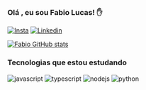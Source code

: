 ### Olá , eu sou Fabio Lucas! ✋

[![Insta](https://img.shields.io/badge/Instagram-E4405F?style=for-the-badge&logo=instagram&logoColor=white)](https://www.instagram.com/fabio_lucs/?hl=pt-br)
[![Linkedin](https://img.shields.io/badge/LinkedIn-0077B5?style=for-the-badge&logo=linkedin&logoColor=white)](https://www.linkedin.com/in/fabio-lucas-28a0161ab/)


[![Fabio GitHub stats](https://github-readme-stats.vercel.app/api?username=fabio-lucs&theme=dracula)](https://github.com/anuraghazra/github-readme-stats)

### Tecnologias que estou estudando

<div>    
    <img align="center" alt="javascript" src="https://img.shields.io/badge/JavaScript-F7DF1E?style=for-the-badge&logo=javascript&logoColor=black" />
    <img align="center" alt="typescript" src="https://img.shields.io/badge/TypeScript-007ACC?style=for-the-badge&logo=typescript&logoColor=white" />  
    <img align="center" alt="nodejs" src="https://img.shields.io/badge/Node.js-43853D?style=for-the-badge&logo=node.js&logoColor=white" />   
    <img align="center" alt="python" src="https://img.shields.io/badge/Python-14354C?style=for-the-badge&logo=python&logoColor=white" /> 
    
</div>







